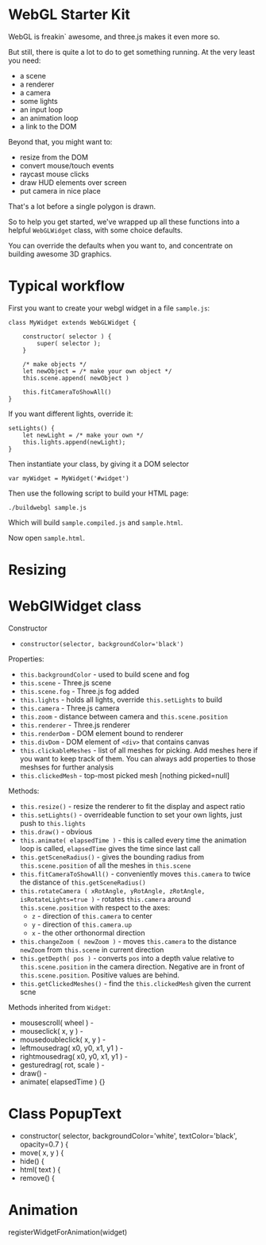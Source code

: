 
# WebGL Starter Kit

WebGL is freakin` awesome, and three.js makes it even more so.

But still, there is quite a lot to do to get something running. At the very least you need:

- a scene
- a renderer
- a camera
- some lights
- an input loop
- an animation loop
- a link to the DOM

Beyond that, you might want to:

- resize from the DOM
- convert mouse/touch events
- raycast mouse clicks
- draw HUD elements over screen
- put camera in nice place

That's a lot before a single polygon is drawn.

So to help you get started, we've wrapped up all these functions into a helpful `WebGLWidget` class, with some choice defaults.

You can override the defaults when you want to, and concentrate on building awesome 3D graphics.


# Typical workflow

First you want to create your webgl widget in a file `sample.js`:

    class MyWidget extends WebGLWidget {

        constructor( selector ) {
            super( selector );
        }

        /* make objects */
        let newObject = /* make your own object */
        this.scene.append( newObject )

        this.fitCameraToShowAll()
    }

If you want different lights, override it:

    setLights() {
        let newLight = /* make your own */
        this.lights.append(newLight);
    }

Then instantiate your class, by giving it a DOM selector

    var myWidget = MyWidget('#widget')

Then use the following script to build your HTML page:

    ./buildwebgl sample.js

Which will build `sample.compiled.js` and `sample.html`. 

Now open `sample.html`.


# Resizing 


# WebGlWidget class

Constructor

 - `constructor(selector, backgroundColor='black')`

Properties:

 - `this.backgroundColor` - used to build scene and fog
 - `this.scene` - Three.js scene
 - `this.scene.fog` - Three.js fog added
 - `this.lights` - holds all lights, override `this.setLights` to build
 - `this.camera` - Three.js camera
 - `this.zoom` - distance between camera and `this.scene.position`
 - `this.renderer` - Three.js renderer
 - `this.renderDom` - DOM element bound to renderer
 - `this.divDom` - DOM element of `<div>` that contains canvas
 - `this.clickableMeshes` - list of all meshes for picking. Add meshes here if you want to keep track of them. You can always add properties to those meshses for further analysis
 - `this.clickedMesh` - top-most picked mesh [nothing picked=null]

Methods:

 - `this.resize()` - resize the renderer to fit the display and aspect ratio
 - `this.setLights()` - overrideable function to set your own lights, just push to `this.lights`
 - `this.draw()` - obvious
 - `this.animate( elapsedTime )` - this is called every time the animation loop is called, `elapsedTime` gives the time since last call
 - `this.getSceneRadius()` - gives the bounding radius from `this.scene.position` of all the meshes in `this.scene`
 - `this.fitCameraToShowAll()` - conveniently moves `this.camera` to twice the distance of `this.getSceneRadius()`
 - `this.rotateCamera ( xRotAngle, yRotAngle, zRotAngle, isRotateLights=true )` - rotates `this.camera` around `this.scene.position` with respect to the axes:
     - `z` - direction of `this.camera` to center
     - `y` - direction of `this.camera.up`
     - `x` - the other orthonormal direction
 - `this.changeZoom ( newZoom )` - moves `this.camera` to the distance `newZoom` from `this.scene` in current direction 
 - `this.getDepth( pos )` - converts `pos` into a depth value relative to `this.scene.position` in the camera direction. Negative are in front of `this.scene.position`. Positive values are behind.
 - `this.getClickedMeshes()` - find the `this.clickedMesh` given the current scne

Methods inherited from `Widget`:

 - mousescroll( wheel ) - 
 - mouseclick( x, y )  - 
 - mousedoubleclick( x, y )  - 
 - leftmousedrag( x0, y0, x1, y1 )  - 
 - rightmousedrag( x0, y0, x1, y1 )  - 
 - gesturedrag( rot, scale )  - 
 - draw() - 
 - animate( elapsedTime ) {}


# Class PopupText

 - constructor( selector, backgroundColor='white', textColor='black', opacity=0.7 ) {
 - move( x, y ) {
 - hide() {
 - html( text ) {
 - remove() {


# Animation

registerWidgetForAnimation(widget)

